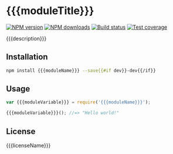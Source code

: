 # {{{moduleTitle}}}

[![NPM version][npm-image]][npm-url]
[![NPM downloads][downloads-image]][downloads-url]
[![Build status][travis-image]][travis-url]
[![Test coverage][coveralls-image]][coveralls-url]

{{{description}}}

## Installation

```sh
npm install {{{moduleName}}} --save{{#if dev}}-dev{{/if}}
```

## Usage

```js
var {{{moduleVariable}}} = require('{{{moduleName}}}');

{{{moduleVariable}}}(); //=> "Hello world!"
```

## License

{{{licenseName}}}

[npm-image]: https://img.shields.io/npm/v/{{{moduleName}}}.svg?style=flat
[npm-url]: https://npmjs.org/package/{{{moduleName}}}
[downloads-image]: https://img.shields.io/npm/dm/{{{moduleName}}}.svg?style=flat
[downloads-url]: https://npmjs.org/package/{{{moduleName}}}
[travis-image]: https://img.shields.io/travis/{{{username}}}/{{{repoName}}}.svg?style=flat
[travis-url]: https://travis-ci.org/{{{username}}}/{{{repoName}}}
[coveralls-image]: https://img.shields.io/coveralls/{{{username}}}/{{{repoName}}}.svg?style=flat
[coveralls-url]: https://coveralls.io/r/{{{username}}}/{{{repoName}}}?branch=master
